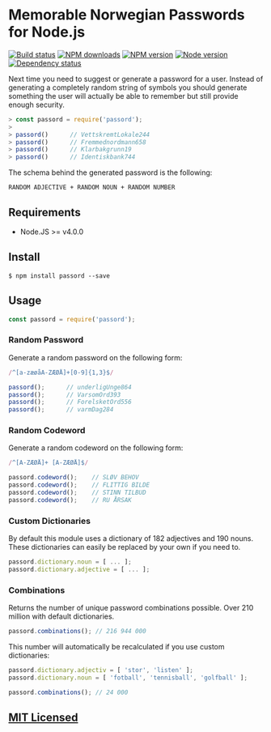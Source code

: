 # Memorable Norwegian Passwords for Node.js

[![Build status](https://img.shields.io/wercker/ci/56ae460368076eba3b1a5574.svg "Build status")](https://app.wercker.com/project/bykey/31a8a940161845d325b2038039ccc99b)
[![NPM downloads](https://img.shields.io/npm/dm/passord.svg "NPM downloads")](https://www.npmjs.com/package/passord)
[![NPM version](https://img.shields.io/npm/v/passord.svg "NPM version")](https://www.npmjs.com/package/passord)
[![Node version](https://img.shields.io/node/v/passord.svg "Node version")](https://www.npmjs.com/package/passord)
[![Dependency status](https://img.shields.io/david/Starefossen/node-passord.svg "Dependency status")](https://david-dm.org/Starefossen/node-passord)

Next time you need to suggest or generate a password for a user. Instead of
generating a completely random string of symbols you should generate something
the user will actually be able to remember but still provide enough security.

```js
> const passord = require('passord');
>
> passord()      // VettskremtLokale244
> passord()      // Fremmednordmann658
> passord()      // Klarbakgrunn19
> passord()      // Identiskbank744
```

The schema behind the generated password is the following:

```
RANDOM ADJECTIVE + RANDOM NOUN + RANDOM NUMBER
```

## Requirements

* Node.JS >= v4.0.0

## Install

```
$ npm install passord --save
```

## Usage

```js
const passord = require('passord');
```

### Random Password

Generate a random password on the following form:

```js
/^[a-zæøåA-ZÆØÅ]+[0-9]{1,3}$/
```

```js
passord();      // underligUnge864
passord();      // VarsomOrd393
passord();      // ForelsketOrd556
passord();      // varmDag284
```

### Random Codeword

Generate a random codeword on the following form:

```js
/^[A-ZÆØÅ]+ [A-ZÆØÅ]$/
```

```js
passord.codeword();    // SLØV BEHOV
passord.codeword();    // FLITTIG BILDE
passord.codeword();    // STINN TILBUD
passord.codeword();    // RU ÅRSAK
```

### Custom Dictionaries

By default this module uses a dictionary of 182 adjectives and 190 nouns. These
dictionaries can easily be replaced by your own if you need to.

```js
passord.dictionary.noun = [ ... ];
passord.dictionary.adjective = [ ... ];
```

### Combinations

Returns the number of unique password combinations possible. Over 210 million
with default dictionaries.

```js
passord.combinations(); // 216 944 000
```

This number will automatically be recalculated if you use custom dictionaries:

```js
passord.dictionary.adjectiv = [ 'stor', 'listen' ];
passord.dictionary.noun = [ 'fotball', 'tennisball', 'golfball' ];

passord.combinations(); // 24 000
```

## [MIT Licensed](https://github.com/Starefossen/node-passord/blob/master/LICENSE)
